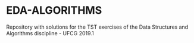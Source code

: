 # EDA-ALGORITHMS

Repository with solutions for the TST exercises of the Data Structures and Algorithms discipline - UFCG 2019.1
